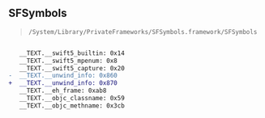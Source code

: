 ## SFSymbols

> `/System/Library/PrivateFrameworks/SFSymbols.framework/SFSymbols`

```diff

   __TEXT.__swift5_builtin: 0x14
   __TEXT.__swift5_mpenum: 0x8
   __TEXT.__swift5_capture: 0x20
-  __TEXT.__unwind_info: 0x860
+  __TEXT.__unwind_info: 0x870
   __TEXT.__eh_frame: 0xab8
   __TEXT.__objc_classname: 0x59
   __TEXT.__objc_methname: 0x3cb

```
